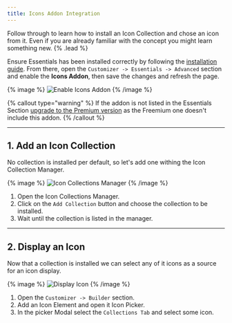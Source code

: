 ```yaml
---
title: Icons Addon Integration
---
```


Follow through to learn how to install an Icon Collection and chose an icon from it. Even if you are already familiar with the concept you might learn something new. {% .lead %}

Ensure Essentials has been installed correctly by following the [installation guide](/essentials-for-yootheme-pro/integration#installation). From there, open the `Customizer -> Essentials -> Advanced` section and enable the **Icons Addon**, then save the changes and refresh the page.

{% image %}
![Enable Icons Addon](/assets/ytp/icons/integration/enable-addon.gif)
{% /image %}

{% callout type="warning" %}
If the addon is not listed in the Essentials Section [upgrade to the Premium version](/essentials-for-yootheme-pro/integration#upgrade-to-premium) as the Freemium one doesn't include this addon.
{% /callout %}

---

## 1. Add an Icon Collection

No collection is installed per default, so let's add one withing the Icon Collection Manager.

{% image %}
![Icon Collections Manager](/assets/ytp/icon-collections-manager.gif)
{% /image %}

1. Open the Icon Collections Manager.
1. Click on the `Add Collection` button and choose the collection to be installed.
1. Wait until the collection is listed in the manager.

---

## 2. Display an Icon

Now that a collection is installed we can select any of it icons as a source for an icon display.

{% image %}
![Display Icon](/assets/ytp/icons/integration/display-icon.gif)
{% /image %}

1. Open the `Customizer -> Builder` section.
1. Add an Icon Element and open it Icon Picker.
1. In the picker Modal select the `Collections Tab` and select some icon.

